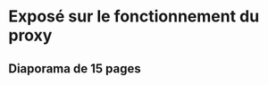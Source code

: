 Exposé sur le fonctionnement du proxy
=====================================

## Diaporama de 15 pages
